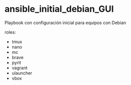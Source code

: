 # ansible_initial_debian_GUI

Playbook con configuración inicial para equipos con Debian 

roles:	 
- tmux
- nano
- mc
- brave
- pyrit
- vagrant
- ulauncher
- vbox
